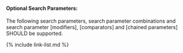 






#### Optional Search Parameters:

The following search parameters, search parameter combinations and search parameter [modifiers], [comparators] and [chained parameters] SHOULD be supported.


{% include link-list.md %}
